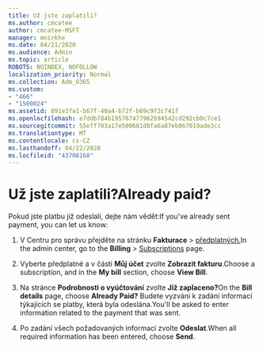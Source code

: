 ```yaml
---
title: Už jste zaplatili?
ms.author: cmcatee
author: cmcatee-MSFT
manager: mnirkhe
ms.date: 04/21/2020
ms.audience: Admin
ms.topic: article
ROBOTS: NOINDEX, NOFOLLOW
localization_priority: Normal
ms.collection: Adm_O365
ms.custom:
- "466"
- "1500024"
ms.assetid: 091e3fa1-b67f-40a4-b72f-b69c9f2c741f
ms.openlocfilehash: e7ddb784b195767477962b94542cd292cb0c7ce1
ms.sourcegitcommit: 55eff703a17e500681d8fa6a87eb067019ade3cc
ms.translationtype: MT
ms.contentlocale: cs-CZ
ms.lasthandoff: 04/22/2020
ms.locfileid: "43708168"
---
```

# <a name="already-paid"></a><span data-ttu-id="08826-102">Už jste zaplatili?</span><span class="sxs-lookup"><span data-stu-id="08826-102">Already paid?</span></span>

<span data-ttu-id="08826-103">Pokud jste platbu již odeslali, dejte nám vědět:</span><span class="sxs-lookup"><span data-stu-id="08826-103">If you've already sent payment, you can let us know:</span></span>
  
1. <span data-ttu-id="08826-104">V Centru pro správu přejděte na stránku **Fakturace** \> [předplatných.](https://go.microsoft.com/fwlink/p/?linkid=842054)</span><span class="sxs-lookup"><span data-stu-id="08826-104">In the admin center, go to the **Billing** \> [Subscriptions](https://go.microsoft.com/fwlink/p/?linkid=842054) page.</span></span>

2. <span data-ttu-id="08826-105">Vyberte předplatné a v části **Můj účet** zvolte **Zobrazit fakturu**.</span><span class="sxs-lookup"><span data-stu-id="08826-105">Choose a subscription, and in the **My bill** section, choose **View Bill**.</span></span>

3. <span data-ttu-id="08826-106">Na stránce **Podrobnosti o vyúčtování** zvolte **Již zaplaceno?**</span><span class="sxs-lookup"><span data-stu-id="08826-106">On the **Bill details** page, choose **Already Paid?**</span></span> <span data-ttu-id="08826-107">Budete vyzváni k zadání informací týkajících se platby, která byla odeslána.</span><span class="sxs-lookup"><span data-stu-id="08826-107">You'll be asked to enter information related to the payment that was sent.</span></span>

4. <span data-ttu-id="08826-108">Po zadání všech požadovaných informací zvolte **Odeslat**.</span><span class="sxs-lookup"><span data-stu-id="08826-108">When all required information has been entered, choose **Send**.</span></span>